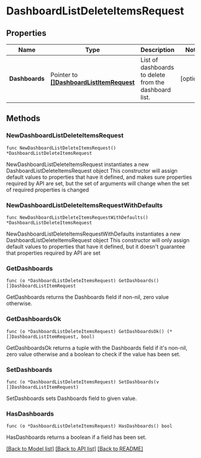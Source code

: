 # DashboardListDeleteItemsRequest

## Properties

Name | Type | Description | Notes
------------ | ------------- | ------------- | -------------
**Dashboards** | Pointer to [**[]DashboardListItemRequest**](DashboardListItemRequest.md) | List of dashboards to delete from the dashboard list. | [optional] 

## Methods

### NewDashboardListDeleteItemsRequest

`func NewDashboardListDeleteItemsRequest() *DashboardListDeleteItemsRequest`

NewDashboardListDeleteItemsRequest instantiates a new DashboardListDeleteItemsRequest object
This constructor will assign default values to properties that have it defined,
and makes sure properties required by API are set, but the set of arguments
will change when the set of required properties is changed

### NewDashboardListDeleteItemsRequestWithDefaults

`func NewDashboardListDeleteItemsRequestWithDefaults() *DashboardListDeleteItemsRequest`

NewDashboardListDeleteItemsRequestWithDefaults instantiates a new DashboardListDeleteItemsRequest object
This constructor will only assign default values to properties that have it defined,
but it doesn't guarantee that properties required by API are set

### GetDashboards

`func (o *DashboardListDeleteItemsRequest) GetDashboards() []DashboardListItemRequest`

GetDashboards returns the Dashboards field if non-nil, zero value otherwise.

### GetDashboardsOk

`func (o *DashboardListDeleteItemsRequest) GetDashboardsOk() (*[]DashboardListItemRequest, bool)`

GetDashboardsOk returns a tuple with the Dashboards field if it's non-nil, zero value otherwise
and a boolean to check if the value has been set.

### SetDashboards

`func (o *DashboardListDeleteItemsRequest) SetDashboards(v []DashboardListItemRequest)`

SetDashboards sets Dashboards field to given value.

### HasDashboards

`func (o *DashboardListDeleteItemsRequest) HasDashboards() bool`

HasDashboards returns a boolean if a field has been set.


[[Back to Model list]](../README.md#documentation-for-models) [[Back to API list]](../README.md#documentation-for-api-endpoints) [[Back to README]](../README.md)


